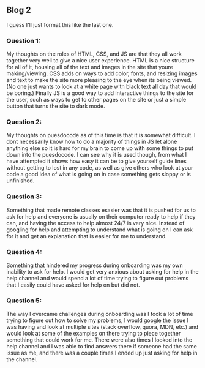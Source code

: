 ## Blog 2
I guess I'll just format this like the last one.

### Question 1:

My thoughts on the roles of HTML, CSS, and JS are that they all work together very well to give a nice user experience. HTML is a nice structure for all of it, housing all of the text and images in the site that youre making/viewing. CSS adds on ways to add color, fonts, and resizing images and text to make the site more pleasing to the eye when its being viewed. (No one just wants to look at a white page with black text all day that would be boring.) Finally JS is a good way to add interactive things to the site for the user, such as ways to get to other pages on the site or just a simple button that turns the site to dark mode.

### Question 2:

My thoughts on puesdocode as of this time is that it is somewhat difficult. I dont necessarily know how to do a majority of things in JS let alone anything else so it is hard for my brain to come up with some things to put down into the puesdocode. I can see why it is used though, from what I have attempted it shows how easy it can be to give yourself guide lines without getting to lost in any code, as well as give others who look at your code a good idea of what is going on in case something gets sloppy or is unfinished.

### Question 3:

Something that made remote classes esasier was that it is pushed for us to ask for help and everyone is usually on their computer ready to help if they can, and having the access to help almost 24/7 is very nice. Instead of googling for help and attempting to understand what is going on I can ask for it and get an explanation that is easier for me to understand.

### Question 4:

Something that hindered my progress during onboarding was my own inability to ask for help. I would get very anxious about asking for help in the help channel and would spend a lot of time trying to figure out problems that I easily could have asked for help on but did not.

### Question 5:

The way I overcame challenges during onboarding was I took a lot of time trying to figure out how to solve my problems, I would google the issue I was having and look at multiple sites (stack overflow, quora, MDN, etc.) and would look at some of the examples on there trying to piece together something that could work for me. There were also times I looked into the help channel and I was able to find answers there if someone had the same issue as me, and there was a couple times I ended up just asking for help in the channel.